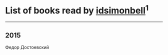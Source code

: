 # List of books read by [idsimonbell](http://vk.com/id380554090)<sup>1</sup>
---

## 2015

Федор Достоевский



